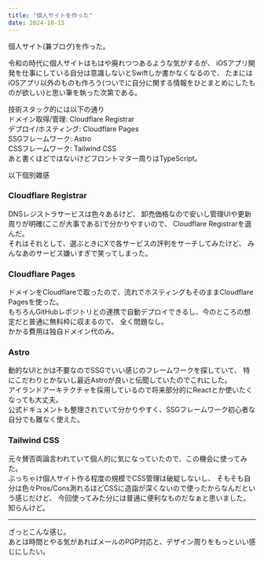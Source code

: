 ```yaml
---
title: "個人サイトを作った"
date: 2024-10-15
---
```


個人サイト(兼ブログ)を作った。

令和の時代に個人サイトはもはや廃れつつあるような気がするが、
iOSアプリ開発を仕事にしている自分は意識しないとSwiftしか書かなくなるので、
たまにはiOSアプリ以外のものも作ろう(ついでに自分に関する情報をひとまとめにしたものが欲しい)と思い筆を執った次第である。

技術スタック的には以下の通り<br>
ドメイン取得/管理: Cloudflare Registrar<br>
デプロイ/ホスティング: Cloudflare Pages<br>
SSGフレームワーク: Astro<br>
CSSフレームワーク: Tailwind CSS<br>
あと書くほどではないけどフロントマター周りはTypeScript。

以下個別雑感

### Cloudflare Registrar

DNSレジストラサービスは色々あるけど、
卸売価格なので安いし管理UIや更新周りが明確(ここが大事である)で分かりやすいので、
Cloudflare Registrarを選んだ。<br>
それはそれとして、選ぶときにXで各サービスの評判をサーチしてみたけど、
みんなあのサービス嫌いすぎで笑ってしまった。

### Cloudflare Pages
ドメインをCloudflareで取ったので、流れでホスティングもそのままCloudflare
Pagesを使った。<br>
もちろんGitHubレポジトリとの連携で自動デプロイできるし、今のところの想定だと普通に無料枠に収まるので、
全く問題なし。<br>
かかる費用は独自ドメイン代のみ。

### Astro
動的なUIとかは不要なのでSSGでいい感じのフレームワークを探していて、
特にこだわりとかないし最近Astroが良いと伝聞していたのでこれにした。<br>
アイランドアーキテクチャを採用しているので将来部分的にReactとか使いたくなっても大丈夫。<br>
公式ドキュメントも整理されていて分かりやすく、SSGフレームワーク初心者な自分でも難なく使えた。

### Tailwind CSS
元々賛否両論言われていて個人的に気になっていたので、この機会に使ってみた。<br>
ぶっちゃけ個人サイト作る程度の規模でCSS管理は破綻しないし、
そもそも自分は色々Pros/Cons測れるほどCSSに造詣が深くないので使ったからなんだという感じだけど、
今回使ってみた分には普通に便利なものだなぁと思いました。<br>
知らんけど。

---
ざっとこんな感じ。<br>
あとは時間とやる気があればメールのPGP対応と、デザイン周りをもっといい感じにしたい。

